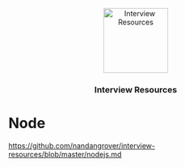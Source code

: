 <p align="center">
  <img  alt="Interview Resources" height="128px" width="128px" src="https://www.bitdegree.org/tutorials/wp-content/uploads/2018/08/what-is-a-web-developer.jpg">
</p>

<h3 align="center"> Interview Resources </h3>

# Node
https://github.com/nandangrover/interview-resources/blob/master/nodejs.md

